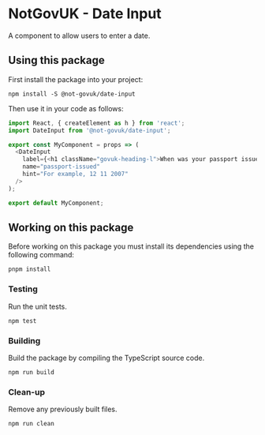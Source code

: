 NotGovUK - Date Input
=====================

A component to allow users to enter a date.


Using this package
------------------

First install the package into your project:

```shell
npm install -S @not-govuk/date-input
```

Then use it in your code as follows:

```js
import React, { createElement as h } from 'react';
import DateInput from '@not-govuk/date-input';

export const MyComponent = props => (
  <DateInput
    label={<h1 className="govuk-heading-l">When was your passport issued?</h1>}
    name="passport-issued"
    hint="For example, 12 11 2007"
  />
);

export default MyComponent;
```


Working on this package
-----------------------

Before working on this package you must install its dependencies using
the following command:

```shell
pnpm install
```


### Testing

Run the unit tests.

```shell
npm test
```


### Building

Build the package by compiling the TypeScript source code.

```shell
npm run build
```


### Clean-up

Remove any previously built files.

```shell
npm run clean
```
